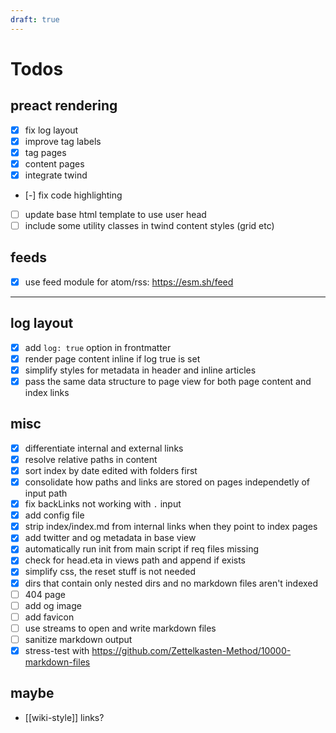 ```yaml
---
draft: true
---
```


# Todos

## preact rendering

- [x] fix log layout
- [x] improve tag labels
- [x] tag pages
- [x] content pages
- [x] integrate twind
- [-] fix code highlighting
- [ ] update base html template to use user head
- [ ] include some utility classes in twind content styles (grid etc)

## feeds

- [x] use feed module for atom/rss: <https://esm.sh/feed>

---

## log layout

- [x] add `log: true` option in frontmatter
- [x] render page content inline if log true is set
- [x] simplify styles for metadata in header and inline articles
- [x] pass the same data structure to page view for both page content and index
      links

## misc

- [x] differentiate internal and external links
- [x] resolve relative paths in content
- [x] sort index by date edited with folders first
- [x] consolidate how paths and links are stored on pages independetly of input
      path
- [x] fix backLinks not working with `.` input
- [x] add config file
- [x] strip index/index.md from internal links when they point to index pages
- [x] add twitter and og metadata in base view
- [x] automatically run init from main script if req files missing
- [x] check for head.eta in views path and append if exists
- [x] simplify css, the reset stuff is not needed
- [x] dirs that contain only nested dirs and no markdown files aren't indexed
- [ ] 404 page
- [ ] add og image
- [ ] add favicon
- [ ] use streams to open and write markdown files
- [ ] sanitize markdown output
- [x] stress-test with
      https://github.com/Zettelkasten-Method/10000-markdown-files

## maybe

- [[wiki-style]] links?
